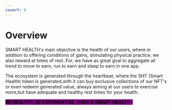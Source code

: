```yaml
---
coverY: 0
---
```


# Overview

SMART HEALTH's main objective is the health of our users, where in addition to offering conditions of gains, stimulating physical practice, we also reward at times of rest..For, we have as great goal to aggregate all trend to move to earn, run to earn and sleep to earn in one app.

The ecosystem is generated through the heartbeat, where the SHT (Smart Health) token is generated,with it can buy exclusive collections of our NFT's or even redeem generated value, always aiming at our users to exercise more,but have adequate and healthy rest times for your health.

<mark style="background-color:purple;">**BE HEALTHY, BE EXPONENTIAL, HAVE A SMART HEALTH !**</mark>
